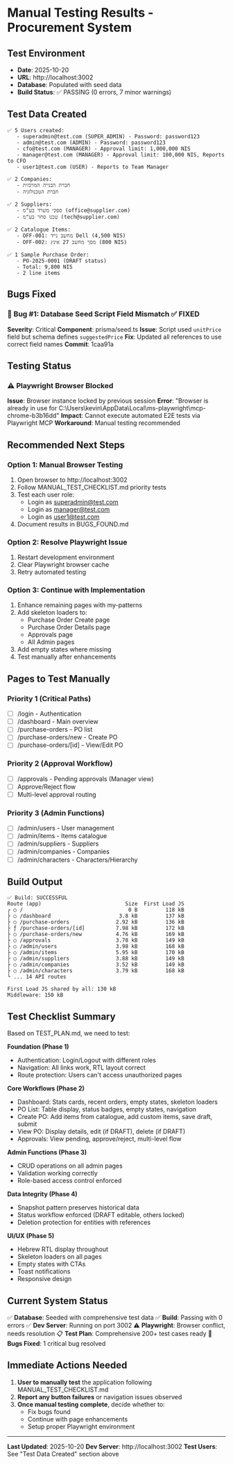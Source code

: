 # Manual Testing Results - Procurement System

## Test Environment
- **Date**: 2025-10-20
- **URL**: http://localhost:3002
- **Database**: Populated with seed data
- **Build Status**: ✅ PASSING (0 errors, 7 minor warnings)

## Test Data Created
```
✅ 5 Users created:
   - superadmin@test.com (SUPER_ADMIN) - Password: password123
   - admin@test.com (ADMIN) - Password: password123
   - cfo@test.com (MANAGER) - Approval limit: 1,000,000 NIS
   - manager@test.com (MANAGER) - Approval limit: 100,000 NIS, Reports to CFO
   - user1@test.com (USER) - Reports to Team Manager

✅ 2 Companies:
   - חברת הבנייה המרכזית
   - חברת הטכנולוגיה

✅ 2 Suppliers:
   - ספקי משרד בע"מ (office@supplier.com)
   - טכנו סחר בע"מ (tech@supplier.com)

✅ 2 Catalogue Items:
   - OFF-001: מחשב נייד Dell (4,500 NIS)
   - OFF-002: מסך מחשב 27 אינץ (800 NIS)

✅ 1 Sample Purchase Order:
   - PO-2025-0001 (DRAFT status)
   - Total: 9,800 NIS
   - 2 line items
```

## Bugs Fixed

### 🐛 Bug #1: Database Seed Script Field Mismatch ✅ FIXED
**Severity**: Critical
**Component**: prisma/seed.ts
**Issue**: Script used `unitPrice` field but schema defines `suggestedPrice`
**Fix**: Updated all references to use correct field names
**Commit**: 1caa91a

## Testing Status

### ⚠️ Playwright Browser Blocked
**Issue**: Browser instance locked by previous session
**Error**: "Browser is already in use for C:\Users\kevin\AppData\Local\ms-playwright\mcp-chrome-b3b16dd"
**Impact**: Cannot execute automated E2E tests via Playwright MCP
**Workaround**: Manual testing recommended

## Recommended Next Steps

### Option 1: Manual Browser Testing
1. Open browser to http://localhost:3002
2. Follow MANUAL_TEST_CHECKLIST.md priority tests
3. Test each user role:
   - Login as superadmin@test.com
   - Login as manager@test.com
   - Login as user1@test.com
4. Document results in BUGS_FOUND.md

### Option 2: Resolve Playwright Issue
1. Restart development environment
2. Clear Playwright browser cache
3. Retry automated testing

### Option 3: Continue with Implementation
1. Enhance remaining pages with my-patterns
2. Add skeleton loaders to:
   - Purchase Order Create page
   - Purchase Order Details page
   - Approvals page
   - All Admin pages
3. Add empty states where missing
4. Test manually after enhancements

## Pages to Test Manually

### Priority 1 (Critical Paths)
- [ ] /login - Authentication
- [ ] /dashboard - Main overview
- [ ] /purchase-orders - PO list
- [ ] /purchase-orders/new - Create PO
- [ ] /purchase-orders/[id] - View/Edit PO

### Priority 2 (Approval Workflow)
- [ ] /approvals - Pending approvals (Manager view)
- [ ] Approve/Reject flow
- [ ] Multi-level approval routing

### Priority 3 (Admin Functions)
- [ ] /admin/users - User management
- [ ] /admin/items - Items catalogue
- [ ] /admin/suppliers - Suppliers
- [ ] /admin/companies - Companies
- [ ] /admin/characters - Characters/Hierarchy

## Build Output

```
✅ Build: SUCCESSFUL
Route (app)                           Size  First Load JS
┌ ○ /                                  0 B         118 kB
├ ○ /dashboard                      3.8 kB         137 kB
├ ○ /purchase-orders               2.92 kB         136 kB
├ ƒ /purchase-orders/[id]          7.98 kB         172 kB
├ ○ /purchase-orders/new           4.76 kB         169 kB
├ ○ /approvals                     3.78 kB         149 kB
├ ○ /admin/users                   3.98 kB         168 kB
├ ○ /admin/items                   5.95 kB         170 kB
├ ○ /admin/suppliers               3.88 kB         149 kB
├ ○ /admin/companies               3.52 kB         149 kB
├ ○ /admin/characters              3.79 kB         168 kB
└ ... 14 API routes

First Load JS shared by all: 130 kB
Middleware: 150 kB
```

## Test Checklist Summary

Based on TEST_PLAN.md, we need to test:

**Foundation (Phase 1)**
- Authentication: Login/Logout with different roles
- Navigation: All links work, RTL layout correct
- Route protection: Users can't access unauthorized pages

**Core Workflows (Phase 2)**
- Dashboard: Stats cards, recent orders, empty states, skeleton loaders
- PO List: Table display, status badges, empty states, navigation
- Create PO: Add items from catalogue, add custom items, save draft, submit
- View PO: Display details, edit (if DRAFT), delete (if DRAFT)
- Approvals: View pending, approve/reject, multi-level flow

**Admin Functions (Phase 3)**
- CRUD operations on all admin pages
- Validation working correctly
- Role-based access control enforced

**Data Integrity (Phase 4)**
- Snapshot pattern preserves historical data
- Status workflow enforced (DRAFT editable, others locked)
- Deletion protection for entities with references

**UI/UX (Phase 5)**
- Hebrew RTL display throughout
- Skeleton loaders on all pages
- Empty states with CTAs
- Toast notifications
- Responsive design

## Current System Status

✅ **Database**: Seeded with comprehensive test data
✅ **Build**: Passing with 0 errors
✅ **Dev Server**: Running on port 3002
⚠️ **Playwright**: Browser conflict, needs resolution
📋 **Test Plan**: Comprehensive 200+ test cases ready
🐛 **Bugs Fixed**: 1 critical bug resolved

## Immediate Actions Needed

1. **User to manually test** the application following MANUAL_TEST_CHECKLIST.md
2. **Report any button failures** or navigation issues observed
3. **Once manual testing complete**, decide whether to:
   - Fix bugs found
   - Continue with page enhancements
   - Setup proper Playwright environment

---

**Last Updated**: 2025-10-20
**Dev Server**: http://localhost:3002
**Test Users**: See "Test Data Created" section above
